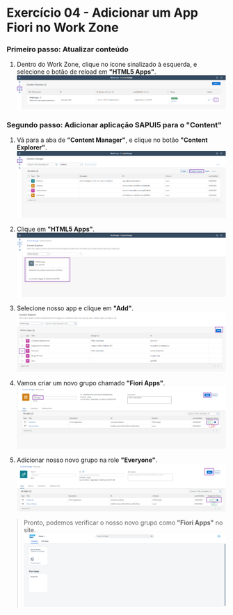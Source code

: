 # Exercício 04 - Adicionar um App Fiori no Work Zone

### Primeiro passo: Atualizar conteúdo
1. Dentro do Work Zone, clique no ícone sinalizado à esquerda, e selecione o botão de reload em **"HTML5 Apps"**.
  ![Update Content](images/img01.png)

### Segundo passo: Adicionar aplicação SAPUI5 para o "Content"
1. Vá para a aba de **"Content Manager"**, e clique no botão **"Content Explorer"**.
  ![Content Explorer](images/img02.png)  

2. Clique em **"HTML5 Apps"**.
  ![HTML5 Apps](images/img03.png)

3. Selecione nosso app e clique em **"Add"**.
  ![Add App](images/img04.png)

4. Vamos criar um novo grupo chamado **"Fiori Apps"**.
  ![Fiori Apps](images/img05.png)

5. Adicionar nosso novo grupo na role **"Everyone"**.
  ![Add to Everyone](images/img06.png)

> Pronto, podemos verificar o nosso novo grupo como **"Fiori Apps"** no site.
  ![Review Site](images/img07.png)